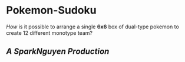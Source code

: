 # Pokemon-Sudoku
*How* is it possible to arrange a single **6x6** box of dual-type pokemon to create 12 different monotype team?

## *A SparkNguyen Production*
